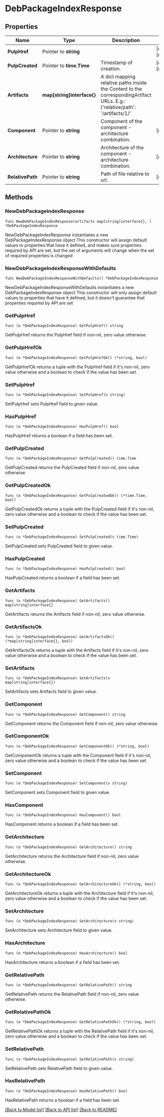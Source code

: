 # DebPackageIndexResponse

## Properties

Name | Type | Description | Notes
------------ | ------------- | ------------- | -------------
**PulpHref** | Pointer to **string** |  | [optional] [readonly] 
**PulpCreated** | Pointer to **time.Time** | Timestamp of creation. | [optional] [readonly] 
**Artifacts** | **map[string]interface{}** | A dict mapping relative paths inside the Content to the correspondingArtifact URLs. E.g.: {&#39;relative/path&#39;: &#39;/artifacts/1/&#39; | 
**Component** | Pointer to **string** | Component of the component - architecture combination. | [optional] 
**Architecture** | Pointer to **string** | Architecture of the component - architecture combination. | [optional] 
**RelativePath** | Pointer to **string** | Path of file relative to url. | [optional] 

## Methods

### NewDebPackageIndexResponse

`func NewDebPackageIndexResponse(artifacts map[string]interface{}, ) *DebPackageIndexResponse`

NewDebPackageIndexResponse instantiates a new DebPackageIndexResponse object
This constructor will assign default values to properties that have it defined,
and makes sure properties required by API are set, but the set of arguments
will change when the set of required properties is changed

### NewDebPackageIndexResponseWithDefaults

`func NewDebPackageIndexResponseWithDefaults() *DebPackageIndexResponse`

NewDebPackageIndexResponseWithDefaults instantiates a new DebPackageIndexResponse object
This constructor will only assign default values to properties that have it defined,
but it doesn't guarantee that properties required by API are set

### GetPulpHref

`func (o *DebPackageIndexResponse) GetPulpHref() string`

GetPulpHref returns the PulpHref field if non-nil, zero value otherwise.

### GetPulpHrefOk

`func (o *DebPackageIndexResponse) GetPulpHrefOk() (*string, bool)`

GetPulpHrefOk returns a tuple with the PulpHref field if it's non-nil, zero value otherwise
and a boolean to check if the value has been set.

### SetPulpHref

`func (o *DebPackageIndexResponse) SetPulpHref(v string)`

SetPulpHref sets PulpHref field to given value.

### HasPulpHref

`func (o *DebPackageIndexResponse) HasPulpHref() bool`

HasPulpHref returns a boolean if a field has been set.

### GetPulpCreated

`func (o *DebPackageIndexResponse) GetPulpCreated() time.Time`

GetPulpCreated returns the PulpCreated field if non-nil, zero value otherwise.

### GetPulpCreatedOk

`func (o *DebPackageIndexResponse) GetPulpCreatedOk() (*time.Time, bool)`

GetPulpCreatedOk returns a tuple with the PulpCreated field if it's non-nil, zero value otherwise
and a boolean to check if the value has been set.

### SetPulpCreated

`func (o *DebPackageIndexResponse) SetPulpCreated(v time.Time)`

SetPulpCreated sets PulpCreated field to given value.

### HasPulpCreated

`func (o *DebPackageIndexResponse) HasPulpCreated() bool`

HasPulpCreated returns a boolean if a field has been set.

### GetArtifacts

`func (o *DebPackageIndexResponse) GetArtifacts() map[string]interface{}`

GetArtifacts returns the Artifacts field if non-nil, zero value otherwise.

### GetArtifactsOk

`func (o *DebPackageIndexResponse) GetArtifactsOk() (*map[string]interface{}, bool)`

GetArtifactsOk returns a tuple with the Artifacts field if it's non-nil, zero value otherwise
and a boolean to check if the value has been set.

### SetArtifacts

`func (o *DebPackageIndexResponse) SetArtifacts(v map[string]interface{})`

SetArtifacts sets Artifacts field to given value.


### GetComponent

`func (o *DebPackageIndexResponse) GetComponent() string`

GetComponent returns the Component field if non-nil, zero value otherwise.

### GetComponentOk

`func (o *DebPackageIndexResponse) GetComponentOk() (*string, bool)`

GetComponentOk returns a tuple with the Component field if it's non-nil, zero value otherwise
and a boolean to check if the value has been set.

### SetComponent

`func (o *DebPackageIndexResponse) SetComponent(v string)`

SetComponent sets Component field to given value.

### HasComponent

`func (o *DebPackageIndexResponse) HasComponent() bool`

HasComponent returns a boolean if a field has been set.

### GetArchitecture

`func (o *DebPackageIndexResponse) GetArchitecture() string`

GetArchitecture returns the Architecture field if non-nil, zero value otherwise.

### GetArchitectureOk

`func (o *DebPackageIndexResponse) GetArchitectureOk() (*string, bool)`

GetArchitectureOk returns a tuple with the Architecture field if it's non-nil, zero value otherwise
and a boolean to check if the value has been set.

### SetArchitecture

`func (o *DebPackageIndexResponse) SetArchitecture(v string)`

SetArchitecture sets Architecture field to given value.

### HasArchitecture

`func (o *DebPackageIndexResponse) HasArchitecture() bool`

HasArchitecture returns a boolean if a field has been set.

### GetRelativePath

`func (o *DebPackageIndexResponse) GetRelativePath() string`

GetRelativePath returns the RelativePath field if non-nil, zero value otherwise.

### GetRelativePathOk

`func (o *DebPackageIndexResponse) GetRelativePathOk() (*string, bool)`

GetRelativePathOk returns a tuple with the RelativePath field if it's non-nil, zero value otherwise
and a boolean to check if the value has been set.

### SetRelativePath

`func (o *DebPackageIndexResponse) SetRelativePath(v string)`

SetRelativePath sets RelativePath field to given value.

### HasRelativePath

`func (o *DebPackageIndexResponse) HasRelativePath() bool`

HasRelativePath returns a boolean if a field has been set.


[[Back to Model list]](../README.md#documentation-for-models) [[Back to API list]](../README.md#documentation-for-api-endpoints) [[Back to README]](../README.md)


